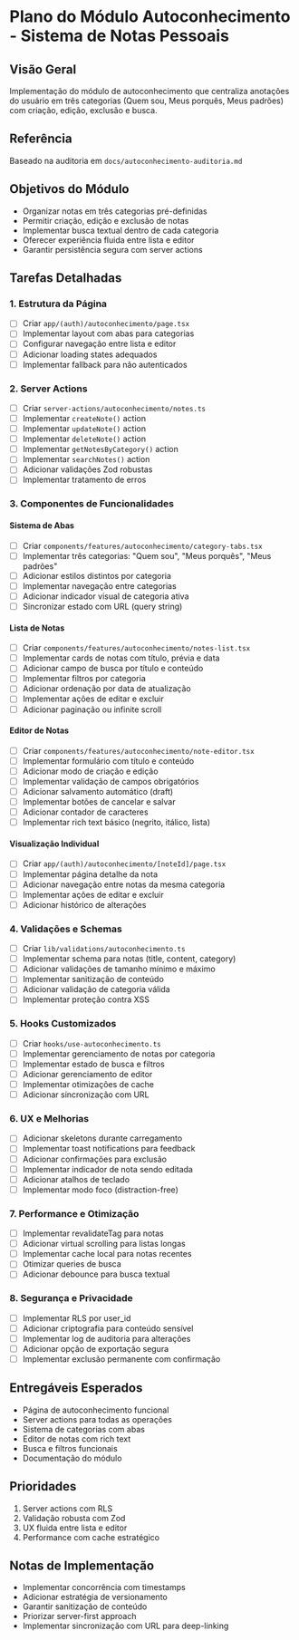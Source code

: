 # Plano do Módulo Autoconhecimento - Sistema de Notas Pessoais

## Visão Geral
Implementação do módulo de autoconhecimento que centraliza anotações do usuário em três categorias (Quem sou, Meus porquês, Meus padrões) com criação, edição, exclusão e busca.

## Referência
Baseado na auditoria em `docs/autoconhecimento-auditoria.md`

## Objetivos do Módulo
- Organizar notas em três categorias pré-definidas
- Permitir criação, edição e exclusão de notas
- Implementar busca textual dentro de cada categoria
- Oferecer experiência fluida entre lista e editor
- Garantir persistência segura com server actions

## Tarefas Detalhadas

### 1. Estrutura da Página
- [ ] Criar `app/(auth)/autoconhecimento/page.tsx`
- [ ] Implementar layout com abas para categorias
- [ ] Configurar navegação entre lista e editor
- [ ] Adicionar loading states adequados
- [ ] Implementar fallback para não autenticados

### 2. Server Actions
- [ ] Criar `server-actions/autoconhecimento/notes.ts`
- [ ] Implementar `createNote()` action
- [ ] Implementar `updateNote()` action
- [ ] Implementar `deleteNote()` action
- [ ] Implementar `getNotesByCategory()` action
- [ ] Implementar `searchNotes()` action
- [ ] Adicionar validações Zod robustas
- [ ] Implementar tratamento de erros

### 3. Componentes de Funcionalidades

#### Sistema de Abas
- [ ] Criar `components/features/autoconhecimento/category-tabs.tsx`
- [ ] Implementar três categorias: "Quem sou", "Meus porquês", "Meus padrões"
- [ ] Adicionar estilos distintos por categoria
- [ ] Implementar navegação entre categorias
- [ ] Adicionar indicador visual de categoria ativa
- [ ] Sincronizar estado com URL (query string)

#### Lista de Notas
- [ ] Criar `components/features/autoconhecimento/notes-list.tsx`
- [ ] Implementar cards de notas com título, prévia e data
- [ ] Adicionar campo de busca por título e conteúdo
- [ ] Implementar filtros por categoria
- [ ] Adicionar ordenação por data de atualização
- [ ] Implementar ações de editar e excluir
- [ ] Adicionar paginação ou infinite scroll

#### Editor de Notas
- [ ] Criar `components/features/autoconhecimento/note-editor.tsx`
- [ ] Implementar formulário com título e conteúdo
- [ ] Adicionar modo de criação e edição
- [ ] Implementar validação de campos obrigatórios
- [ ] Adicionar salvamento automático (draft)
- [ ] Implementar botões de cancelar e salvar
- [ ] Adicionar contador de caracteres
- [ ] Implementar rich text básico (negrito, itálico, lista)

#### Visualização Individual
- [ ] Criar `app/(auth)/autoconhecimento/[noteId]/page.tsx`
- [ ] Implementar página detalhe da nota
- [ ] Adicionar navegação entre notas da mesma categoria
- [ ] Implementar ações de editar e excluir
- [ ] Adicionar histórico de alterações

### 4. Validações e Schemas
- [ ] Criar `lib/validations/autoconhecimento.ts`
- [ ] Implementar schema para notas (title, content, category)
- [ ] Adicionar validações de tamanho mínimo e máximo
- [ ] Implementar sanitização de conteúdo
- [ ] Adicionar validação de categoria válida
- [ ] Implementar proteção contra XSS

### 5. Hooks Customizados
- [ ] Criar `hooks/use-autoconhecimento.ts`
- [ ] Implementar gerenciamento de notas por categoria
- [ ] Implementar estado de busca e filtros
- [ ] Adicionar gerenciamento de editor
- [ ] Implementar otimizações de cache
- [ ] Adicionar sincronização com URL

### 6. UX e Melhorias
- [ ] Adicionar skeletons durante carregamento
- [ ] Implementar toast notifications para feedback
- [ ] Adicionar confirmações para exclusão
- [ ] Implementar indicador de nota sendo editada
- [ ] Adicionar atalhos de teclado
- [ ] Implementar modo foco (distraction-free)

### 7. Performance e Otimização
- [ ] Implementar revalidateTag para notas
- [ ] Adicionar virtual scrolling para listas longas
- [ ] Implementar cache local para notas recentes
- [ ] Otimizar queries de busca
- [ ] Adicionar debounce para busca textual

### 8. Segurança e Privacidade
- [ ] Implementar RLS por user_id
- [ ] Adicionar criptografia para conteúdo sensível
- [ ] Implementar log de auditoria para alterações
- [ ] Adicionar opção de exportação segura
- [ ] Implementar exclusão permanente com confirmação

## Entregáveis Esperados
- Página de autoconhecimento funcional
- Server actions para todas as operações
- Sistema de categorias com abas
- Editor de notas com rich text
- Busca e filtros funcionais
- Documentação do módulo

## Prioridades
1. Server actions com RLS
2. Validação robusta com Zod
3. UX fluida entre lista e editor
4. Performance com cache estratégico

## Notas de Implementação
- Implementar concorrência com timestamps
- Adicionar estratégia de versionamento
- Garantir sanitização de conteúdo
- Priorizar server-first approach
- Implementar sincronização com URL para deep-linking